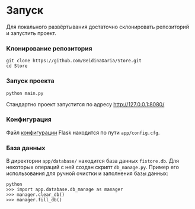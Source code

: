 # Запуск
Для локального развёртывания достаточно склонировать репозиторий и запустить проект.
### Клонирование репозитория
```
git clone https://github.com/BeidinaDaria/Store.git
cd Store
```
### Запуск проекта
```
python main.py
```
Стандартно проект запустится по адресу http://127.0.0.1:8080/

### Конфигурация
Файл [конфигурации](https://flask.palletsprojects.com/en/2.2.x/config/) Flask находится по пути `app/config.cfg`.

### База данных
В директории `app/database/` находится база данных `fistore.db`. Для некоторых операций с ней создан скрипт `db_manage.py`. Пример его использования для ручной очистки и заполнения базы данных:
```
python
>>> import app.database.db_manage as manager
>>> manager.clear_db()
>>> manager.fill_db()
```
